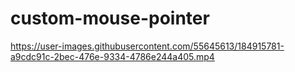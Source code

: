 # custom-mouse-pointer

https://user-images.githubusercontent.com/55645613/184915781-a9cdc91c-2bec-476e-9334-4786e244a405.mp4

